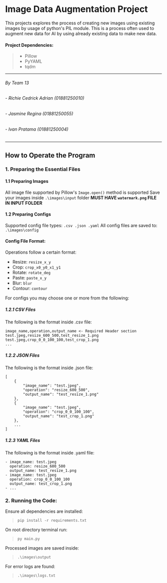 # **Image Data Augmentation Project**  
This projects explores the process of creating new images using existing images by usage of python's PIL module. This is a process often used to augment new data for AI by using already existing data to make new data.

#### Project Dependencies: 
> - Pillow
> - PyYAML
> - tqdm

---
###### By Team 13  
###### - Richie Cedrick Adrian (01881250010)  
###### - Jasmine Regina (01881250055)
###### - Ivan Pratama (01881250004)
---
## How to Operate the Program  
### 1. Preparing the Essential Files  
#### 1.1 Preparing Images
All image file supported by Pillow's `Image.open()` method is supported
Save your images inside `.\images\input` folder
__MUST HAVE `watermark.png` FILE IN INPUT FOLDER__
#### 1.2 Preparing Configs
Supported config file types: `.csv .json .yaml`
All config files are saved to: `.\images\config`
#### Config File Format:
Operations follow a certain format:
 - Resize: `resize_x_y`
 - Crop: `crop_x0_y0_x1_y1`
 - Rotate: `rotate_deg`
 - Paste: `paste_x_y`
 - Blur: `blur`
 - Contour: `contour`

For configs you may choose one or more from the following:
##### 1.2.1 CSV Files
The following is the format inside .csv file:  

    image_name,operation,output_name <- Required Header section
    test.jpeg,resize_600_500,test_resize_1.png
    test.jpeg,crop_0_0_100_100,test_crop_1.png
    ...

##### 1.2.2 JSON Files
The following is the format inside .json file: 

    [
        {
            "image_name": "test.jpeg",
            "operation": "resize_600_500",
            "output_name": "test_resize_1.png"
        },
        {
            "image_name": "test.jpeg",
            "operation": "crop_0_0_100_100",
            "output_name": "test_crop_1.png"
        },
        ...
    ]

##### 1.2.3 YAML Files
The following is the format inside .yaml file: 

    - image_name: test.jpeg
      operation: resize_600_500
      output_name: test_resize_1.png
    - image_name: test.jpeg
      operation: crop_0_0_100_100
      output_name: test_crop_1.png
    - ...

### 2. Running the Code:  
Ensure all dependencies are installed:  
>  `pip install -r requirements.txt`  

On root directory terminal run:  
>  `py main.py`  

Processed images are saved inside:
> `.\images\output`  

For error logs are found:
> `.\images\logs.txt`